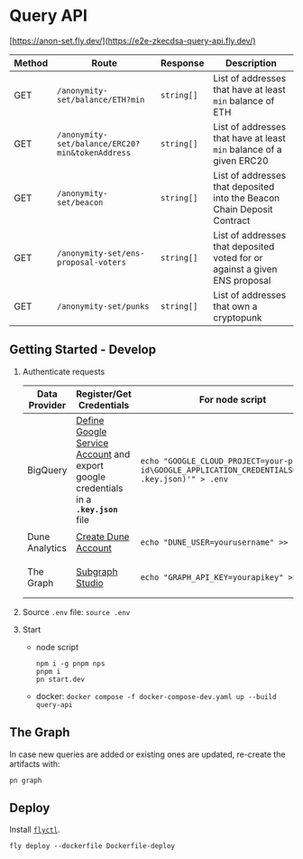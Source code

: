 # Query API

[https://anon-set.fly.dev/](https://e2e-zkecdsa-query-api.fly.dev/)

| Method | Route                                           | Response   | Description                                                                |
| ------ | ----------------------------------------------- | ---------- | -------------------------------------------------------------------------- |
| GET    | `/anonymity-set/balance/ETH?min`                | `string[]` | List of addresses that have at least `min` balance of ETH                  |
| GET    | `/anonymity-set/balance/ERC20?min&tokenAddress` | `string[]` | List of addresses that have at least `min` balance of a given ERC20        |
| GET    | `/anonymity-set/beacon`                         | `string[]` | List of addresses that deposited into the Beacon Chain Deposit Contract    |
| GET    | `/anonymity-set/ens-proposal-voters`            | `string[]` | List of addresses that deposited voted for or against a given ENS proposal |
| GET    | `/anonymity-set/punks`                          | `string[]` | List of addresses that own a cryptopunk                                    |

## Getting Started - Develop

1. Authenticate requests

   | Data Provider  | Register/Get Credentials                                                                                                                                         | For node script                                                                                        | For docker compose                     |
   | -------------- | ---------------------------------------------------------------------------------------------------------------------------------------------------------------- | ------------------------------------------------------------------------------------------------------ | -------------------------------------- |
   | BigQuery       | [Define Google Service Account](https://codelabs.developers.google.com/codelabs/cloud-bigquery-nodejs#3) and export google credentials in a **`.key.json`** file | `echo "GOOGLE_CLOUD_PROJECT=your-project-id\GOOGLE_APPLICATION_CREDENTIALS='$(cat .key.json)'" > .env` |                                        |
   | Dune Analytics | [Create Dune Account](https://dune.com/)                                                                                                                         | `echo "DUNE_USER=yourusername" >> .env`                                                                | `echo "your_dune_pwd" > .dune_pwd`     |
   | The Graph      | [Subgraph Studio](https://thegraph.com/studio/apikeys/)                                                                                                          | `echo "GRAPH_API_KEY=yourapikey" >> .env`                                                              | `echo "your_api_key" > .graph_api_key` |

2. Source `.env` file: `source .env`
3. Start
   - node script
     ```commandline
     npm i -g pnpm nps
     pnpm i
     pn start.dev
     ```
   - docker: `docker compose -f docker-compose-dev.yaml up --build query-api`

## The Graph

In case new queries are added or existing ones are updated, re-create the artifacts with:

```commandline
pn graph
```

## Deploy

Install [`flyctl`](https://fly.io/docs/flyctl/installing/).

```commandline
fly deploy --dockerfile Dockerfile-deploy
```
